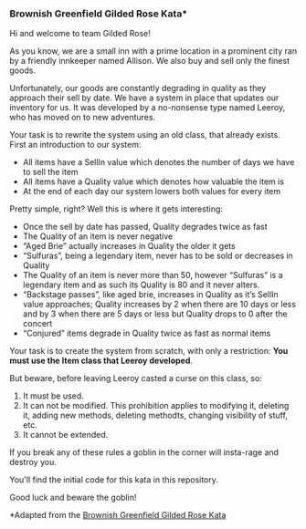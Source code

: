 ### Brownish Greenfield Gilded Rose Kata*

Hi and welcome to team Gilded Rose!

As you know, we are a small inn with a prime location in a prominent city ran by a friendly innkeeper named Allison. We also buy and sell only the finest goods.

Unfortunately, our goods are constantly degrading in quality as they approach their sell by date. We have a system in place that updates our inventory for us. It was developed by a no-nonsense type named Leeroy, who has moved on to new adventures.

Your task is to rewrite the system using an old class, that already exists. First an introduction to our system:

* All items have a SellIn value which denotes the number of days we have to sell the item
* All items have a Quality value which denotes how valuable the item is
* At the end of each day our system lowers both values for every item

Pretty simple, right? Well this is where it gets interesting:

* Once the sell by date has passed, Quality degrades twice as fast
* The Quality of an item is never negative
* “Aged Brie” actually increases in Quality the older it gets
* “Sulfuras”, being a legendary item, never has to be sold or decreases in Quality
* The Quality of an item is never more than 50, however “Sulfuras” is a legendary item and as such its Quality is 80 and it never alters.
* “Backstage passes”, like aged brie, increases in Quality as it’s SellIn value approaches; Quality increases by 2 when there are 10 days or less and by 3 when there are 5 days or less but Quality drops to 0 after the concert
* “Conjured” items degrade in Quality twice as fast as normal items

Your task is to create the system from scratch, with only a restriction:
**You must use the Item class that Leeroy developed**.

But beware, before leaving Leeroy casted a curse on this class, so:

1. It must be used.
2. It can not be modified. This prohibition applies to modifying it, deleting it, adding new methods, deleting methodts, changing visibility of stuff, etc.
3. It cannot be extended.

If you break any of these rules a goblin in the corner will insta-rage and destroy you.

You'll find the initial code for this kata in this repository.

Good luck and beware the goblin!

*Adapted from the [Brownish Greenfield Gilded Rose Kata](https://alvarogarcia7.github.io/blog/2016/04/18/brownish-greenfield-gilded-rose-kata-formulation/)
